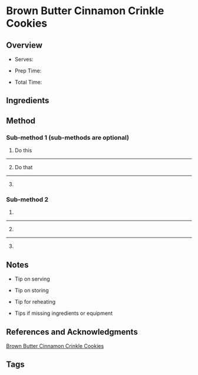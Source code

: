 # Brown Butter Cinnamon Crinkle Cookies

## Overview

- Serves:

- Prep Time:

- Total Time:

## Ingredients



## Method

### Sub-method 1 (sub-methods are optional)

1. Do this
---
2. Do that
---
3.

### Sub-method 2

1.
---
2.
---
3.

## Notes

- Tip on serving

- Tip on storing

- Tip for reheating

- Tips if missing ingredients or equipment

## References and Acknowledgments

[Brown Butter Cinnamon Crinkle Cookies](https://cookiesandcups.com/brown-butter-cinnamon-crinkle-cookies/)

## Tags


